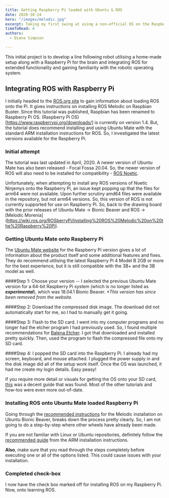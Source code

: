 ```yaml
---
title: Getting Raspberry Pi loaded with Ubuntu & ROS
date: 2020-10-24
hero: "/images/melodic.jpg"
excerpt: Taking my first swing at using a non-official OS on the Raspberry Pi for optimal functionality with ROS.
timeToRead: 4
authors:
  - Diana Simpson

---
```


This initial project is to develop a line following robot utilising a home-made setup along with a Raspberry Pi for the brain and integrating ROS for extended functionality and gaining familiarity with the robotic operating system.

## Integrating ROS with Raspberry Pi

I initially headed to the [ROS.org site](https://wiki.ros.org/ROSberryPi) to gain information about loading ROS onto the Pi. It gives instructions on installing ROS Melodic on Raspbian Buster. Since this tutorial was published, Raspbian has been renamed to Raspberry Pi OS. (Raspberry Pi OS)[https://www.raspberrypi.org/downloads/] is currently on version 1.4. But, the tutorial does recommend installing and using Ubuntu Mate with the standard ARM installation instructions for ROS. So, I investigated the latest versions available for the Raspberry Pi.

### Initial attempt

The tutorial was last updated in April, 2020. A newer version of Ubuntu Mate has also been released - Focal Fossa 20.04. So, the newer version of ROS will also need to be installed for compatibility - [ROS Noetic](https://wiki.ros.org/noetic/Installation/Ubuntu).

Unfortunately, when attempting to install any ROS versions of Noetic Ninjemys onto the Raspberry Pi, an issue kept popping up that the files for arm64 were not available. Upon further scrutiny amd64 files were available in the repository, but not arm64 versions. So, this version of ROS is not currently supported for use on Raspberry Pi. So, back to the drawing board with the prior releases of Ubuntu Mate -> Bionic Beaver and ROS -> [Melodic Morenia] (https://wiki.ros.org/ROSberryPi/Installing%20ROS%20Melodic%20on%20the%20Raspberry%20Pi).

### Getting Ubuntu Mate onto Raspberry Pi

The [Ubuntu Mate website](https://ubuntu-mate.org/ports/raspberry-pi/) for the Raspberry Pi version gives a lot of information about the product itself and some additional features and fixes. They do recommend utilising the latest Raspberry Pi 4 Model B 2GB or more for the best experience, but it is still compatible with the 3B+ and the 3B model as well.

####Step 1:
Choose your version -- I selected the previous Ubuntu Mate version for a 64-bit Raspberry Pi system (which is no longer listed as **_experimental_**), which was 18.04.1 Bionic Beaver. _*This version has since been removed from the website._

####Step 2:
Download the compressed disk image. The download did not automatically start for me, so I had to manually get it going.

####Step 3:
Flash to the SD card. I went into my computer programs and no longer had the etcher program I had previously used. So, I found multiple recommendations for [Balena Etcher](https://www.balena.io/etcher/). I got that downloaded and installed pretty quickly. Then, used the program to flash the compressed file onto my SD card.

####Step 4:
I popped the SD card into the Raspberry Pi. I already had my screen, keyboard, and mouse attached. I plugged the power supply in and the disk image did all of the setup work itself. Once the OS was launched, it had me create my login details. Easy peasy!

If you require more detail or visuals for getting the OS onto your SD card, [this](https://itsfoss.com/ubuntu-mate-raspberry-pi/) was a decent guide that was found. Most of the other tutorials and how-tos were even more out-of-date.

### Installing ROS onto Ubuntu Mate loaded Raspberry Pi

Going through the [recommended instructions](https://wiki.ros.org/melodic/Installation/Ubuntu) for the Melodic installation on Ubuntu Bionic Beaver, breaks down the process pretty clearly. So, I am not going to do a step-by-step where other wheels have already been made.

If you are not familiar with Linux or Ubuntu repositories, definitely follow the [recommended guide](https://help.ubuntu.com/community/Repositories/Ubuntu) from the ARM installation instructions.

**Also**, make sure that you read through the steps completely before executing one or all of the options listed. This could cause issues with your installation.

### Completed check-box
I now have the check box marked off for installing ROS on my Raspberry Pi. Now, onto learning ROS.
